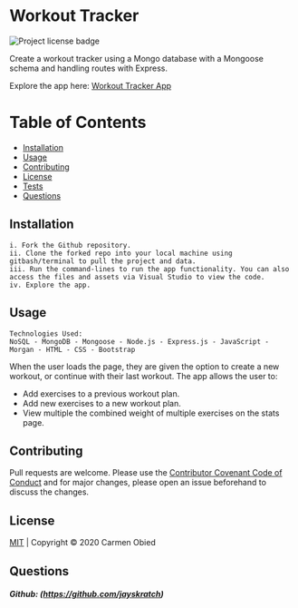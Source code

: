 # Workout Tracker
![Project license badge](https://img.shields.io/badge/license-MIT-brightgreen)

Create a workout tracker using a Mongo database with a Mongoose schema and handling routes with Express. 

Explore the app here: [Workout Tracker App](https://sheltered-falls-46923.herokuapp.com/)

# Table of Contents
  * [Installation](#Installation)
  * [Usage](#Usage)
  * [Contributing](#Contributing)
  * [License](#License)
  * [Tests](#License)
  * [Questions](#Questions)



## Installation
```
i. Fork the Github repository.
ii. Clone the forked repo into your local machine using gitbash/terminal to pull the project and data.
iii. Run the command-lines to run the app functionality. You can also access the files and assets via Visual Studio to view the code. 
iv. Explore the app.

```

## Usage
```
Technologies Used:
NoSQL - MongoDB - Mongoose - Node.js - Express.js - JavaScript - Morgan - HTML - CSS - Bootstrap
```
When the user loads the page, they are given the option to create a new workout, or continue with their last workout. The app allows the user to:
* Add exercises to a previous workout plan.
* Add new exercises to a new workout plan.
* View multiple the combined weight of multiple exercises on the stats page.

## Contributing
Pull requests are welcome. Please use the [Contributor Covenant Code of Conduct](https://www.contributor-covenant.org/version/2/0/code_of_conduct/code_of_conduct.md) and for major changes, please open an issue beforehand to discuss the changes.

## License 
[MIT](https://github.com/carmenobied/Workout-Tracker/blob/master/LICENSE) | Copyright © 2020 Carmen Obied


## Questions
##### Github: (https://github.com/jayskratch)